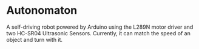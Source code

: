 # Autonomaton
A self-driving robot powered by Arduino using the L289N motor driver and two HC-SR04 Ultrasonic Sensors. Currently, it can match the speed of an object and turn with it.
